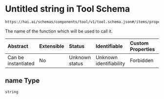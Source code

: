 # Untitled string in Tool Schema

```txt
https://hai.ai/schemas/components/tool/v1/tool.schema.json#/items/properties/function/properties/name
```

The name of the function which will be used to call it.

| Abstract            | Extensible | Status         | Identifiable            | Custom Properties | Additional Properties | Access Restrictions | Defined In                                                                                     |
| :------------------ | :--------- | :------------- | :---------------------- | :---------------- | :-------------------- | :------------------ | :--------------------------------------------------------------------------------------------- |
| Can be instantiated | No         | Unknown status | Unknown identifiability | Forbidden         | Allowed               | none                | [tool.schema.json\*](../../schemas/components/tool/v1/tool.schema.json "open original schema") |

## name Type

`string`
